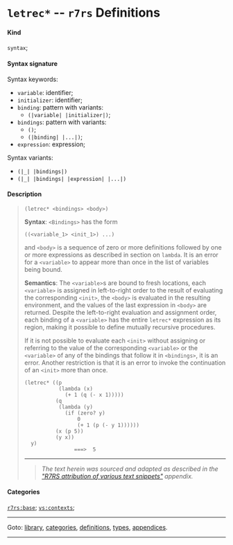 

<a id='definition__r7rs__letrec_2a'></a>

# `letrec*` -- `r7rs` Definitions


#### Kind

`syntax`;


#### Syntax signature

Syntax keywords:
 * `variable`: identifier;
 * `initializer`: identifier;
 * `binding`: pattern with variants:
   * `(|variable| |initializer|)`;
 * `bindings`: pattern with variants:
   * `()`;
   * `(|binding| |...|)`;
 * `expression`: expression;

Syntax variants:
 * `(|_| |bindings|)`
 * `(|_| |bindings| |expression| |...|)`


#### Description

> ````
> (letrec* <bindings> <body>)
> ````
> 
> 
> **Syntax**:
> `<Bindings>` has the form
> ````
> ((<variable_1> <init_1>) ...)
> ````
> and `<body>` is a sequence of
> zero or more definitions followed by
> one or more expressions as described in section on `lambda`. It is an error for a `<variable>` to appear more
> than once in the list of variables being bound.
> 
> **Semantics**:
> The `<variable>`s are bound to fresh locations,
> each `<variable>` is assigned in left-to-right order to the
> result of evaluating the corresponding `<init>`, the `<body>` is
> evaluated in the resulting environment, and the values of the last
> expression in `<body>` are returned.
> Despite the left-to-right evaluation and assignment order, each binding of
> a `<variable>` has the entire `letrec*` expression as its
> region, making it possible to define mutually recursive
> procedures.
> 
> If it is not possible to evaluate each `<init>` without assigning or
> referring to the value of the corresponding `<variable>` or the
> `<variable>` of any of the bindings that follow it in
> `<bindings>`, it is an error.
> Another restriction is that it is an error to invoke the continuation
> of an `<init>` more than once.
> 
> ````
> (letrec* ((p
>            (lambda (x)
>              (+ 1 (q (- x 1)))))
>           (q
>            (lambda (y)
>              (if (zero? y)
>                  0
>                  (+ 1 (p (- y 1))))))
>           (x (p 5))
>           (y x))
>   y)
>                 ===>  5
> ````
> 
> 
> ----
> > *The text herein was sourced and adapted as described in the ["R7RS attribution of various text snippets"](../../r7rs/appendices/attribution.md#appendix__r7rs__attribution) appendix.*


#### Categories

[`r7rs:base`](../../r7rs/categories/r7rs_3a_base.md#category__r7rs__r7rs_3a_base);
[`vs:contexts`](../../r7rs/categories/vs_3a_contexts.md#category__r7rs__vs_3a_contexts);

----

Goto: [library](../../r7rs/_index.md#library__r7rs), [categories](../../r7rs/categories/_index.md#toc__r7rs__categories), [definitions](../../r7rs/definitions/_index.md#toc__r7rs__definitions), [types](../../r7rs/types/_index.md#toc__r7rs__types), [appendices](../../r7rs/appendices/_index.md#toc__r7rs__appendices).

----


